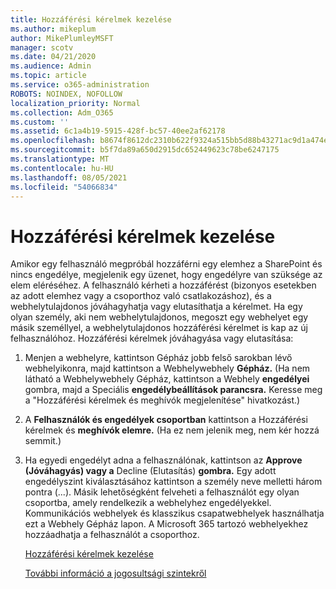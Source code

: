 ```yaml
---
title: Hozzáférési kérelmek kezelése
ms.author: mikeplum
author: MikePlumleyMSFT
manager: scotv
ms.date: 04/21/2020
ms.audience: Admin
ms.topic: article
ms.service: o365-administration
ROBOTS: NOINDEX, NOFOLLOW
localization_priority: Normal
ms.collection: Adm_O365
ms.custom: ''
ms.assetid: 6c1a4b19-5915-428f-bc57-40ee2af62178
ms.openlocfilehash: b8674f8612dc2310b622f9324a515bb5d88b43271ac9d1a474eefa1be3cae750
ms.sourcegitcommit: b5f7da89a650d2915dc652449623c78be6247175
ms.translationtype: MT
ms.contentlocale: hu-HU
ms.lasthandoff: 08/05/2021
ms.locfileid: "54066834"
---
```

# <a name="manage-access-requests"></a>Hozzáférési kérelmek kezelése

Amikor egy felhasználó megpróbál hozzáférni egy elemhez a SharePoint és nincs engedélye, megjelenik egy üzenet, hogy engedélyre van szüksége az elem eléréséhez. A felhasználó kérheti a hozzáférést (bizonyos esetekben az adott elemhez vagy a csoporthoz való csatlakozáshoz), és a webhelytulajdonos jóváhagyhatja vagy elutasíthatja a kérelmet. Ha egy olyan személy, aki nem webhelytulajdonos, megoszt egy webhelyet egy másik személlyel, a webhelytulajdonos hozzáférési kérelmet is kap az új felhasználóhoz. Hozzáférési kérelmek jóváhagyása vagy elutasítása:
  
1. Menjen a webhelyre, kattintson Gépház jobb felső sarokban lévő webhelyikonra, majd kattintson a Webhelywebhely **Gépház.** (Ha nem látható a Webhelywebhely Gépház, kattintson a Webhely **engedélyei** gombra, majd a Speciális **engedélybeállítások parancsra.** Keresse meg a "Hozzáférési kérelmek és meghívók megjelenítése" hivatkozást.)
    
2. A **Felhasználók és engedélyek csoportban** kattintson a Hozzáférési kérelmek és **meghívók elemre.** (Ha ez nem jelenik meg, nem kér hozzá semmit.)
    
3. Ha egyedi engedélyt adna a felhasználónak, kattintson az **Approve (Jóváhagyás) vagy a** Decline (Elutasítás) **gombra.** Egy adott engedélyszint kiválasztásához kattintson a személy neve melletti három pontra (...). Másik lehetőségként felveheti a felhasználót egy olyan csoportba, amely rendelkezik a webhelyhez engedélyekkel. Kommunikációs webhelyek és klasszikus csapatwebhelyek használhatja ezt a Webhely Gépház lapon. A Microsoft 365 tartozó webhelyekhez hozzáadhatja a felhasználót a csoporthoz.
    
    [Hozzáférési kérelmek kezelése ](https://go.microsoft.com/fwlink/?linkid=2008747)
    
    [További információ a jogosultsági szintekről](https://go.microsoft.com/fwlink/?linkid=867071)
    

